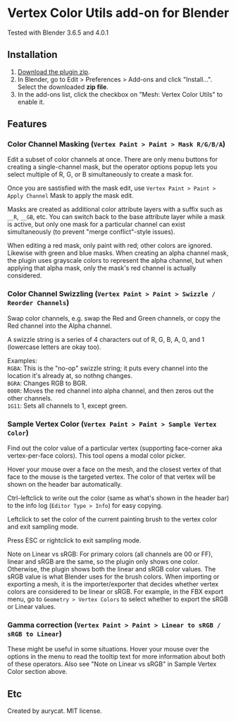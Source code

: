 # Vertex Color Utils add-on for Blender

Tested with Blender 3.6.5 and 4.0.1

## Installation

1. [Download the plugin zip](https://gitlab.com/aurycat/blender-vertex-color-utils/-/archive/main/blender-vertex-color-utils-main.zip).
2. In Blender, go to Edit > Preferences > Add-ons and click "Install...". Select the downloaded **zip file**.
3. In the add-ons list, click the checkbox on "Mesh: Vertex Color Utils" to enable it.

## Features

### Color Channel Masking (`Vertex Paint > Paint > Mask R/G/B/A`)

   Edit a subset of color channels at once. There are only menu buttons for creating a single-channel mask, but the operator options popup lets you select multiple of R, G, or B simultaneously to create a mask for.

   Once you are sastisfied with the mask edit, use `Vertex Paint > Paint > Apply Channel` Mask to apply the mask edit.

   Masks are created as additional color attribute layers with a suffix such as `__R`, `__GB`, etc. You can switch back to the base attribute layer while a mask is active, but only one mask for a particular channel can exist simultaneously (to prevent "merge conflict"-style issues).

   When editing a red mask, only paint with red; other colors are ignored. Likewise with green and blue masks. When creating an alpha channel mask, the plugin uses grayscale colors to represent the alpha channel, but when applying that alpha mask, only the mask's red channel is actually considered.


### Color Channel Swizzling (`Vertex Paint > Paint > Swizzle / Reorder Channels`)

   Swap color channels, e.g. swap the Red and Green channels, or copy the Red channel into the Alpha channel.

   A swizzle string is a series of 4 characters out of R, G, B, A, 0, and 1 (lowercase letters are okay too).

   Examples:\
   `RGBA`: This is the "no-op" swizzle string; it puts every channel into the location it's already at, so nothng changes.\
   `BGRA`: Changes RGB to BGR.\
   `000R`: Moves the red channel into alpha channel, and then zeros out the other channels.\
   `1G11`: Sets all channels to 1, except green.


### Sample Vertex Color (`Vertex Paint > Paint > Sample Vertex Color`)

   Find out the color value of a particular vertex (supporting face-corner aka vertex-per-face colors). This tool opens a modal color picker.

   Hover your mouse over a face on the mesh, and the closest vertex of that face to the mouse is the targeted vertex. The color of that vertex will be shown on the header bar automatically.

   Ctrl-leftclick to write out the color (same as what's shown in the header bar) to the info log (`Editor Type > Info`) for easy copying.

   Leftclick to set the color of the current painting brush to the vertex color and exit sampling mode.

   Press ESC or rightclick to exit sampling mode.

   Note on Linear vs sRGB: For primary colors (all channels are 00 or FF), linear and sRGB are the same, so the plugin only shows one color. Otherwise, the plugin shows both the linear and sRGB color values. The sRGB value is what Blender uses for the brush colors. When importing or exporting a mesh, it is the importer/exporter that decides whether vertex colors are considered to be linear or sRGB. For example, in the FBX export menu, go to `Geometry > Vertex Colors` to select whether to export the sRGB or Linear values.


### Gamma correction (`Vertex Paint > Paint > Linear to sRGB / sRGB to Linear`)

   These might be useful in some situations. Hover your mouse over the options in the menu to read the tooltip text for more information about both of these operators. Also see "Note on Linear vs sRGB" in Sample Vertex Color section above.


## Etc

Created by aurycat. MIT license.